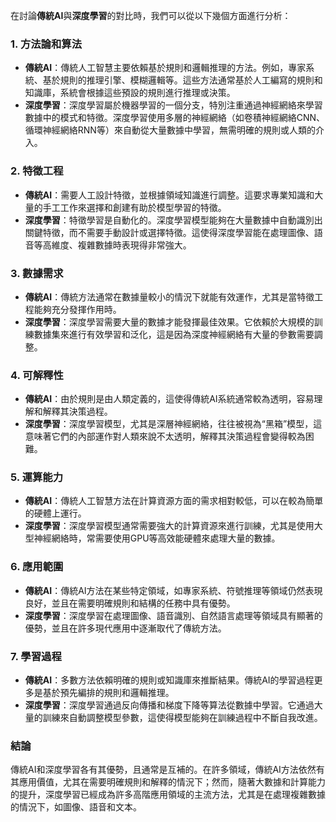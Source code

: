 

在討論**傳統AI**與**深度學習**的對比時，我們可以從以下幾個方面進行分析：

### 1. **方法論和算法**
   - **傳統AI**：傳統人工智慧主要依賴基於規則和邏輯推理的方法。例如，專家系統、基於規則的推理引擎、模糊邏輯等。這些方法通常基於人工編寫的規則和知識庫，系統會根據這些預設的規則進行推理或決策。
   - **深度學習**：深度學習屬於機器學習的一個分支，特別注重通過神經網絡來學習數據中的模式和特徵。深度學習使用多層的神經網絡（如卷積神經網絡CNN、循環神經網絡RNN等）來自動從大量數據中學習，無需明確的規則或人類的介入。

### 2. **特徵工程**
   - **傳統AI**：需要人工設計特徵，並根據領域知識進行調整。這要求專業知識和大量的手工工作來選擇和創建有助於模型學習的特徵。
   - **深度學習**：特徵學習是自動化的。深度學習模型能夠在大量數據中自動識別出關鍵特徵，而不需要手動設計或選擇特徵。這使得深度學習能在處理圖像、語音等高維度、複雜數據時表現得非常強大。

### 3. **數據需求**
   - **傳統AI**：傳統方法通常在數據量較小的情況下就能有效運作，尤其是當特徵工程能夠充分發揮作用時。
   - **深度學習**：深度學習需要大量的數據才能發揮最佳效果。它依賴於大規模的訓練數據集來進行有效學習和泛化，這是因為深度神經網絡有大量的參數需要調整。

### 4. **可解釋性**
   - **傳統AI**：由於規則是由人類定義的，這使得傳統AI系統通常較為透明，容易理解和解釋其決策過程。
   - **深度學習**：深度學習模型，尤其是深層神經網絡，往往被視為“黑箱”模型，這意味著它們的內部運作對人類來說不太透明，解釋其決策過程會變得較為困難。

### 5. **運算能力**
   - **傳統AI**：傳統人工智慧方法在計算資源方面的需求相對較低，可以在較為簡單的硬體上運行。
   - **深度學習**：深度學習模型通常需要強大的計算資源來進行訓練，尤其是使用大型神經網絡時，常需要使用GPU等高效能硬體來處理大量的數據。

### 6. **應用範圍**
   - **傳統AI**：傳統AI方法在某些特定領域，如專家系統、符號推理等領域仍然表現良好，並且在需要明確規則和結構的任務中具有優勢。
   - **深度學習**：深度學習在處理圖像、語音識別、自然語言處理等領域具有顯著的優勢，並且在許多現代應用中逐漸取代了傳統方法。

### 7. **學習過程**
   - **傳統AI**：多數方法依賴明確的規則或知識庫來推斷結果。傳統AI的學習過程更多是基於預先編排的規則和邏輯推理。
   - **深度學習**：深度學習通過反向傳播和梯度下降等算法從數據中學習。它通過大量的訓練來自動調整模型參數，這使得模型能夠在訓練過程中不斷自我改進。

### 結論
傳統AI和深度學習各有其優勢，且通常是互補的。在許多領域，傳統AI方法依然有其應用價值，尤其在需要明確規則和解釋的情況下；然而，隨著大數據和計算能力的提升，深度學習已經成為許多高階應用領域的主流方法，尤其是在處理複雜數據的情況下，如圖像、語音和文本。